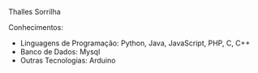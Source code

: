Thalles Sorrilha

Conhecimentos:
- Linguagens de Programação: Python, Java, JavaScript, PHP, C, C++
- Banco de Dados: Mysql
- Outras Tecnologias: Arduino
